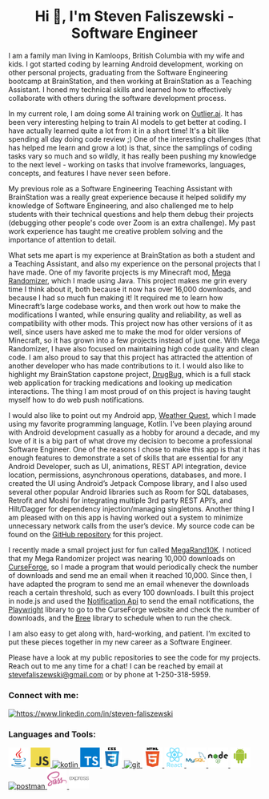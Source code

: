 <h1 align="center">Hi 👋, I'm Steven Faliszewski - Software Engineer</h1>

I am a family man living in Kamloops, British Columbia with my wife and kids.
I got started coding by learning Android development, working on other personal projects, graduating from the Software Engineering bootcamp at BrainStation, and then working at BrainStation as a Teaching Assistant. I honed my technical skills and learned how to effectively collaborate with others during the software development process.  

In my current role, I am doing some AI training work on [Outlier.ai](https://outlier.ai). It has been very interesting helping to train AI models to get better at coding. I have actually learned quite a lot from it in a short time! It's a bit like spending all day doing code review ;) One of the interesting challenges (that has helped me learn and grow a lot) is that, since the samplings of coding tasks vary so much and so wildly, it has really been pushing my knowledge to the next level - working on tasks that involve frameworks, languages, concepts, and features I have never seen before.

My previous role as a Software Engineering Teaching Assistant with BrainStation was a really great experience because it helped solidify my knowledge of Software Engineering, and also challenged me to help students with their technical questions and help them debug their projects (debugging other people's code over Zoom is an extra challenge). My past work experience has taught me creative problem solving and the importance of attention to detail. 

What sets me apart is my experience at BrainStation as both a student and a Teaching Assistant, and also my experience on the personal projects that I have made. One of my favorite projects is my Minecraft mod, [Mega Randomizer](https://www.curseforge.com/minecraft/mc-mods/mega-randomizer), which I made using Java. This project makes me grin every time I think about it, both because it now has over 16,000 downloads, and because I had so much fun making it! It required me to learn how Minecraft’s large codebase works, and then work out how to make the modifications I wanted, while ensuring quality and reliability, as well as compatibility with other mods.  This project now has other versions of it as well, since users have asked me to make the mod for older versions of Minecraft, so it has grown into a few projects instead of just one. With Mega Randomizer, I have also focused on maintaining high code quality and clean code. I am also proud to say that this project has attracted the attention of another developer who has made contributions to it. I would also like to highlight my BrainStation capstone project, [DrugBug](https://drugbug.netlify.app/), which is a full stack web application for tracking medications and looking up medication interactions. The thing I am most proud of on this project is having taught myself how to do web push notifications. 

I would also like to point out my Android app, [Weather Quest](https://play.google.com/store/apps/details?id=com.steve.weatherquest&hl=en_US), which I made using my favorite programming language, Kotlin. I’ve been playing around with Android development casually as a hobby for around a decade, and my love of it is a big part of what drove my decision to become a professional Software Engineer. One of the reasons I chose to make this app is that it has enough features to demonstrate a set of skills that are essential for any Android Developer, such as UI, animations, REST API integration, device location, permissions, asynchronous operations, databases, and more. I created the UI using Android’s Jetpack Compose library, and I also used several other popular Android libraries such as Room for SQL databases, Retrofit and Moshi for integrating multiple 3rd party REST API’s, and Hilt/Dagger for dependency injection/managing singletons. Another thing I am pleased with on this app is having worked out a system to minimize unnecessary network calls from the user’s device. My source code can be found on the [GitHub repository](https://github.com/stevefali/Weather_Quest) for this project. 

I recently made a small project just for fun called [MegaRand10K](https://github.com/stevefali/MegaRand10K). I noticed that my Mega Randomizer project was nearing 10,000 downloads on [CurseForge](https://www.curseforge.com/minecraft/mc-mods/mega-randomizer), so I made a program that would periodically check the number of downloads and send me an email when it reached 10,000. Since then, I have adapted the program to send me an email whenever the downloads reach a certain threshold, such as every 100 downloads. I built this project in node.js and used the [Notification Api](https://www.notificationapi.com) to send the email notifications, the [Playwright](https://playwright.dev) library to go to the CurseForge website and check the number of downloads, and the [Bree](https://www.npmjs.com/package/bree) library to schedule when to run the check.

I am also easy to get along with, hard-working, and patient. I’m excited to put these pieces together in my new career as a Software Engineer. 

Please have a look at my public repositories to see the code for my projects. Reach out to me any time for a chat! I can be reached by email at stevefaliszewski@gmail.com or by phone at 1-250-318-5959.


<h3 align="left">Connect with me:</h3>
<p align="left">
<a href="https://www.linkedin.com/in/steven-faliszewski" target="blank"><img align="center" src="https://raw.githubusercontent.com/rahuldkjain/github-profile-readme-generator/master/src/images/icons/Social/linked-in-alt.svg" alt="https://www.linkedin.com/in/steven-faliszewski" height="30" width="40" /></a>
</p>

<h3 align="left">Languages and Tools:</h3>
<div align="left">
  <a href="https://www.java.com" target="_blank" rel="noreferrer"> 
    <img src="https://raw.githubusercontent.com/devicons/devicon/master/icons/java/java-original.svg" alt="java" width="40" height="40"/> 
  </a> 
  <a href="https://developer.mozilla.org/en-US/docs/Web/JavaScript" target="_blank" rel="noreferrer"> 
    <img src="https://raw.githubusercontent.com/devicons/devicon/master/icons/javascript/javascript-original.svg" alt="javascript" width="40" height="40"/> 
  </a> 
  <a href="https://kotlinlang.org" target="_blank" rel="noreferrer"> 
    <img src="https://www.vectorlogo.zone/logos/kotlinlang/kotlinlang-icon.svg" alt="kotlin" width="40" height="40"/> 
  </a>
  <a href="https://www.typescriptlang.org/" target="_blank" rel="noreferrer">
    <img src="https://raw.githubusercontent.com/devicons/devicon/master/icons/typescript/typescript-original.svg" alt="typescript" width="40" height="40"/> 
  </a>  
  <a href="https://www.w3schools.com/css/" target="_blank" rel="noreferrer">
    <img src="https://raw.githubusercontent.com/devicons/devicon/master/icons/css3/css3-original-wordmark.svg" alt="css3" width="40" height="40"/> </a>  <a href="https://git-scm.com/" target="_blank" rel="noreferrer">
      <img src="https://www.vectorlogo.zone/logos/git-scm/git-scm-icon.svg" alt="git" width="40" height="40"/> 
    </a> 
  <a href="https://www.w3.org/html/" target="_blank" rel="noreferrer"> 
    <img src="https://raw.githubusercontent.com/devicons/devicon/master/icons/html5/html5-original-wordmark.svg" alt="html5" width="40" height="40"/>
  </a> 
  <a href="https://reactjs.org/" target="_blank" rel="noreferrer"> 
    <img src="https://raw.githubusercontent.com/devicons/devicon/master/icons/react/react-original-wordmark.svg" alt="react" width="40" height="40"/> 
  </a> 
  <a href="https://www.mysql.com/" target="_blank" rel="noreferrer">
    <img src="https://raw.githubusercontent.com/devicons/devicon/master/icons/mysql/mysql-original-wordmark.svg" alt="mysql" width="40" height="40"/>
  </a>
  <a href="https://nodejs.org" target="_blank" rel="noreferrer"> 
    <img src="https://raw.githubusercontent.com/devicons/devicon/master/icons/nodejs/nodejs-original-wordmark.svg" alt="nodejs" width="40" height="40"/>
    <a href="https://developer.android.com" target="_blank" rel="noreferrer"> <img src="https://raw.githubusercontent.com/devicons/devicon/master/icons/android/android-original-wordmark.svg" alt="android" width="40" height="40"/> </a> </a> <a href="https://postman.com" target="_blank" rel="noreferrer"> <img src="https://www.vectorlogo.zone/logos/getpostman/getpostman-icon.svg" alt="postman" width="40" height="40"/> 
    </a>  
  <a href="https://sass-lang.com" target="_blank" rel="noreferrer">
    <img src="https://raw.githubusercontent.com/devicons/devicon/master/icons/sass/sass-original.svg" alt="sass" width="40" height="40"/>
  </a>
  <a href="https://expressjs.com" target="_blank" rel="noreferrer">
    <img src="https://raw.githubusercontent.com/devicons/devicon/master/icons/express/express-original-wordmark.svg" alt="express" width="40" height="40"/> </a> </div>


